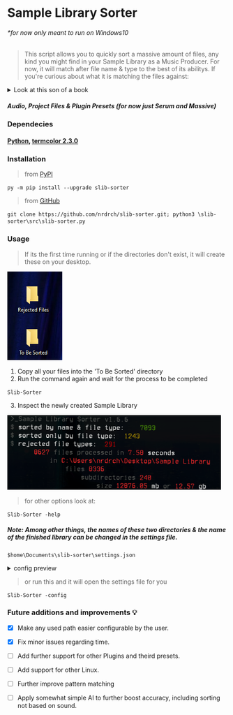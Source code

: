 # Sample Library Sorter
###### *for now only meant to run on Windows10
> This script allows you to quickly sort a massive amount of files, any kind you might find in your Sample Library as a Music Producer. For now, it will match after file name & type to the best of its abilitys. If you're curious about what it is matching the files against:  
<details>
<summary>
Look at this son of a book
</summary>

```
pattern_lists = {
    "Bass": ['bass', 'BS', 'BASS', 'Bass', 'sub', 'contrabass', 'BA', 'BS', 'Growl', 'GROWL', 'growl'],
    "BassLoops": ['bass_loop', 'bass_loops', 'Bass loops', 'D&B_Bass_Loop', 'Bass_Loop'],
    "DrumLoops": ['DnB_Drum_Loop', 'DRMLP', 'drum_loop', 'PRCLP', '_DnB_Drum_Loop_', 'MBeatbox', 'Drum_Loop', 'Top Drum Loop', 'Full Drum Loop' ,'Drum Loops', 'Drum Loop', 'Drum_Beat', 'drum_beat', 'drum_beats', 'fill', 'rundown', 'break', 'breaks', 'breakbeat', 'BREAK', 'Break', 'fills', 'Fills', 'FILLS', 'FILL', 'Fill', 'top loop', 'TOP loop', 'Top Loop'],
    "BassHits": ['Bass_Hit', 'Bass_Hits', 'bass_hit', 'bass_hits'], 
    "Melodic": ['KEY', 'Melodics', 'KEYS', 'Lead', 'Organ', 'organ', 'ORGAN', 'melodic', 'Melodic', 'MELODIC', 'Melody', 'Arp', 'arp', 'melodic_one_shot', 'Arpeggio', 'arpeggio', 'ARP', 'Melody', 'melody', 'Melody', 'SEQ', 'seq', 'Bells', 'BELLS', 'Bell', 'bell', 'bells', 'Piano', 'piano', 'PIANO', 'Vibraphone', 'vibraphone'],
    "MelodicLoops": ['melodic_loop', 'String Loop', 'cj_170_melodic_loop', 'MELODIC', 'Chord Loop', 'Melody','Melody Loop', 'Arp', 'arp', 'melodic_loop', 'Arpeggio', 'String Loops', 'string loops' ],
    "Lead": ['lead', 'LD', 'LEAD', 'LD', 'LEAD', 'Lead'],
    "Synth": ['Saw Loop', 'ARP', 'arp', 'Synth Loop', 'Synth', 'synth', 'SYNTH', 'SAW', 'saw', 'SY', 'SQ', 'SEQ', 'SAW', 'saw', 'SY', 'SQ', 'STAB', 'Stab', 'Synth_Loops', 'Synth_Loop'],
    "Pad": ['PAD', 'CHORD', 'CH', 'chords', 'Chords', 'CHORDS', 'CHORD', 'chord', 'Soft Chord', 'PD','PAD', 'PD', 'pad', 'Pad', 'Pad_Loop', 'Pad_Loop', 'Pad Loop'],
    "Keys": ['KEY', 'KEYS', 'keys',  'Brass', 'Organ', 'organ', 'ORGAN', 'Melody', 'melody', 'Melody', 'Piano', 'piano', 'PIANO', 'ELS' 'Vibraphone', 'vibraphone'],
    "Wind": ['flute', 'FLUTE', 'flutes', 'Flutes', 'Brass', 'tuba', 'Woodwind', 'Tuba', 'SAX', 'sax', 'Sax', 'Saxophone', 'saxophone', 'SAXOPHONE', 'taiko', 'Taiko', 'TAIKO', 'horns', 'HORNS', 'horn', 'HORN'],
    "String": [ 'Guitar', 'guitar', 'Violine'],
    "Plucks": ['PL', 'pluck', 'plucks', 'PLUCK', 'pl'],
    "DrumSnare": ['SNR', 'snare', 'Snare', 'SNARE', 'snares', 'Snares', 'SNARES', 'snr', 'RIM', 'Rim', 'rim', 'snap', 'SNAP', 'Snap', 'Snare', 'Snares'],
    "DrumClap": ['CLAP', 'clap', 'Clap', 'CLAPS', 'claps', 'Claps'],
    "DrumShakers": ['Shakers',],
    "DrumTom": ['tom', 'TOM'],
    "808": ['808'],
    "DrumPresets": ['KICK', 'SNARE', 'Break', 'BREAK', 'CLAP', 'PERC', 'Kick', 'DRUM', 'Drum', 'drum', 'DRUMS', 'Drums', 'Drum', 'drums', 'KICKS', 'SNARES', 'CLAPS', 'PERCS', 'kick', 'snare', 'clap', 'perc', 'PR'],
    "DrumKick": ['Kick', 'kick', 'KICK', 'Kicks', 'kicks'],
    "DrumHats": ['Cymbal', 'HiHat', 'HH','Ride','ride', 'RIDE', 'CRASH', 'crash', 'Crash', 'Crashes', 'cymbal', 'CYMBAL', 'Hat', 'hat', 'HATS', 'HAT', 'hats', 'Hats'],
    "DrumHatsClosed": ['closed', 'Closed', 'CLOSED', 'closed_hihat'],
    "DrumHatsOpen": ['Open', 'open', 'OPEN', 'OHat', 'open_hihat'],
    "DrumPercs": ['PERCUSSION', 'Bongo', 'BONGO', 'Conga', 'CONGA', 'bongo', 'conga', 'perc', 'PERC', 'percussion', 'Percussion', 'Perc'],
    "DrumShakers": ['shaker', 'Shaker', 'SHAKER', 'shakers', 'Shakers', 'SHAKERS'],
    "FX": ['fx', 'SFX', 'sfx', 'Drop Loop', 'FX', 'FF', 'beep', 'effect', 'Rise', 'Acid', 'Riser', 'riser', 'rise', 'Buildup', 'texture', 'textures', 'Texture', 'Textures', 'TEXTURE', 'TEXTURES', 'noise', 'NOISE', 'sfx', 'SFX', 'Gun', 'gun', 'Hits', 'hits', 'HITS', 'Birds', 'birds', 'nature', 'NATURE', 'Nature'],
    "Riser": ['Riser', 'riser', 'Buildup', 'Build up', 'build up', 'Rise', 'Rises','Buildup Loop', 'Buildup Drums'],
    "Vinyl": ['vinyl', 'Vinyl', 'Tape', 'taoe', 'crackle', 'Crackle'],
    "Noise": ['Noise', 'White Noise'],
    "Impact": ['Impact', 'IMPACT', 'impacts'],
    "Siren": ['siren', 'Siren', 'dubsiren', 'Dubsiren', 'DubSiren'],
    "Atmos": ['atmos', 'Air Can', 'Crickets', 'Walking', 'Footsteps','Ocean', 'ocean', 'Shells', 'Pots and Pans', 'Home Depot', 'Target Foley', 'Atmos', 'Billiards Foley', 'atmosphere', 'Walmart', 'atmospheres', 'Atmospheres', 'AT', 'ATMOSPHERE', 'ATMO', 'atmo'],
    "Voice": ['Voice', 'Talk', 'Rudeboy', 'vocal', 'Vocal', 'VV', 'Dialogue', 'VOCAL'],
    "VocalLoops": ['Vocal Loop', "vocal loops", 'Vocal_Loop', "vocal_loops",],
    "Vocal Chop": ['Vocal Chop', 'vocal chop'],
    "Vocal Arp": ['Vocal Arp', 'vocal arp', 'VOCAL ARP', 'VOCAL ARP'],
    "Chants": ['Chant', 'chant', 'Chants', 'chants'],
    "Phrases": ['Phrase', 'Phrases','PHRASE','PHRASES'],
    "Hooks": ['hook', 'Hook','Hooks'],
    "Vox": ['vox', 'VOX', 'Vox', 'Vocode', 'Vocoder', 'vocoder'],
    "Screams": ['Scream', 'Screamer', 'shout', 'SREAM', 'SCREAMER'],
    "Templates": ['temp', 'Temp', 'Template']
}
```
</details>

##### Audio, Project Files & Plugin Presets (for now just Serum and Massive)
### Dependecies 
#### [Python](https://www.python.org/downloads/), [termcolor 2.3.0 ](https://pypi.org/project/termcolor/)
### Installation 
> from [PyPI](https://pypi.org/)
```
py -m pip install --upgrade slib-sorter
```
> from [GitHub ](https://github.com/nrdrch/slib-sorter.git)
```
git clone https://github.com/nrdrch/slib-sorter.git; python3 \slib-sorter\src\slib-sorter.py
```

### Usage 

> If its the first time running or if the directories don't exist, it will create these on your desktop.

<img src="examples/direxample.png">

1. Copy all your files into the 'To Be Sorted' directory
2. Run the command again and wait for the process to be completed 
```
Slib-Sorter
```
3. Inspect the newly created Sample Library

<img src="examples/outputstatistics.png">


> for other options look at:
```
Slib-Sorter -help
```
##### Note: Among other things, the names of these two directories & the name of the finished library can be changed in the settings file. 
```
$home\Documents\slib-sorter\settings.json
```
<details>
<summary>
config preview
</summary>
<img src ="examples/settings.png"> 
</details>

> or run this and it will open the settings file for you
```
Slib-Sorter -config
```


### Future additions and improvements :bulb:  
- [x] Make any used path easier configurable by the user.
- [x] Fix minor issues regarding time.
- [ ] Add further support for other Plugins and theird presets.
- [ ] Add support for other Linux.
- [ ] Further improve pattern matching
- [ ] Apply somewhat simple AI to further boost accuracy, including sorting not based on sound.




